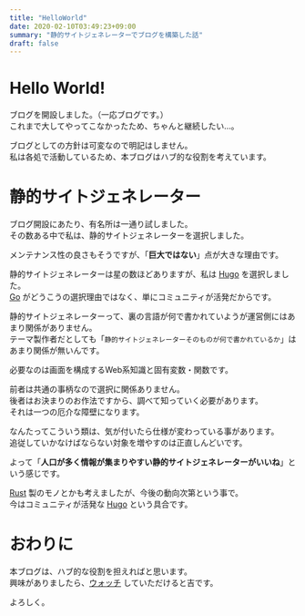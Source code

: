 ```yaml
---
title: "HelloWorld"
date: 2020-02-10T03:49:23+09:00
summary: "静的サイトジェネレーターでブログを構築した話"
draft: false
---
```

# Hello World!
ブログを開設しました。（一応ブログです。）  
これまで大してやってこなかったため、ちゃんと継続したい...。

ブログとしての方針は可変なので明記はしません。  
私は各処で活動しているため、本ブログはハブ的な役割を考えています。

# 静的サイトジェネレーター
ブログ開設にあたり、有名所は一通り試しました。  
その数ある中で私は、静的サイトジェネレーターを選択しました。

メンテナンス性の良さもそうですが、「**巨大ではない**」点が大きな理由です。

静的サイトジェネレーターは星の数ほどありますが、私は [Hugo](https://gohugo.io/) を選択しました。  
[Go](https://golang.org/) がどうこうの選択理由ではなく、単にコミュニティが活発だからです。

静的サイトジェネレーターって、裏の言語が何で書かれていようが運営側にはあまり関係がありません。  
テーマ製作者だとしても「`静的サイトジェネレーターそのものが何で書かれているか`」はあまり関係が無いんです。

必要なのは画面を構成するWeb系知識と固有変数・関数です。

前者は共通の事柄なので選択に関係ありません。  
後者はお決まりのお作法ですから、調べて知っていく必要があります。  
それは一つの厄介な障壁になります。

なんたってこういう類は、気が付いたら仕様が変わっている事があります。  
追従していかなけばならない対象を増やすのは正直しんどいです。

よって「**人口が多く情報が集まりやすい静的サイトジェネレーターがいいね**」という感じです。

[Rust](https://www.rust-lang.org/ja) 製のモノとかも考えましたが、今後の動向次第という事で。  
今はコミュニティが活発な [Hugo](https://gohugo.io/) という具合です。

# おわりに
本ブログは、ハブ的な役割を担えればと思います。  
興味がありましたら、[ウォッチ](https://ghsable.github.io/sunalog/post/index.xml) していただけると吉です。

よろしく。
